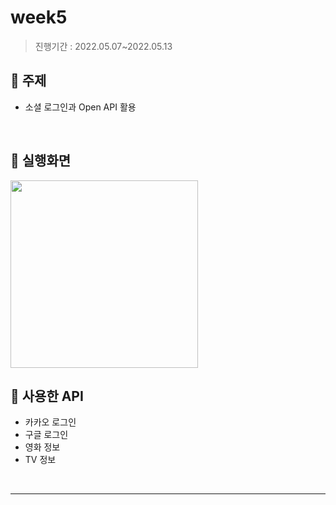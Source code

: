 # week5

> 진행기간 : 2022.05.07~2022.05.13

## 📍 주제

- 소셜 로그인과 Open API 활용

</br>

## 📍 실행화면

<img src="https://user-images.githubusercontent.com/98953443/172560804-84a1289b-b7d0-4999-bfcb-ce5f01f5629e.gif" width = 300>

</br>

## 📍 사용한 API

- 카카오 로그인
- 구글 로그인
- 영화 정보 
- TV 정보

</br>

---


